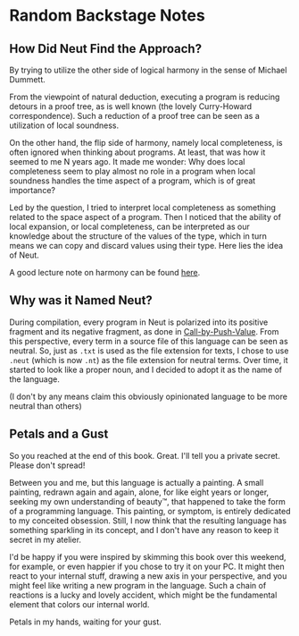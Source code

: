 # Random Backstage Notes

## How Did Neut Find the Approach?

By trying to utilize the other side of logical harmony in the sense of Michael Dummett.

From the viewpoint of natural deduction, executing a program is reducing detours in a proof tree, as is well known (the lovely Curry-Howard correspondence). Such a reduction of a proof tree can be seen as a utilization of local soundness.

On the other hand, the flip side of harmony, namely local completeness, is often ignored when thinking about programs. At least, that was how it seemed to me N years ago. It made me wonder: Why does local completeness seem to play almost no role in a program when local soundness handles the time aspect of a program, which is of great importance?

Led by the question, I tried to interpret local completeness as something related to the space aspect of a program. Then I noticed that the ability of local expansion, or local completeness, can be interpreted as our knowledge about the structure of the values of the type, which in turn means we can copy and discard values using their type. Here lies the idea of Neut.

A good lecture note on harmony can be found [here](https://www.cs.cmu.edu/~fp/courses/15317-f09/lectures/03-harmony.pdf).

## Why was it Named Neut?

During compilation, every program in Neut is polarized into its positive fragment and its negative fragment, as done in [Call-by-Push-Value](https://www.cs.bham.ac.uk/~pbl/papers/thesisqmwphd.pdf). From this perspective, every term in a source file of this language can be seen as neutral. So, just as `.txt` is used as the file extension for texts, I chose to use `.neut` (which is now `.nt`) as the file extension for neutral terms. Over time, it started to look like a proper noun, and I decided to adopt it as the name of the language.

(I don't by any means claim this obviously opinionated language to be more neutral than others)

## Petals and a Gust

So you reached at the end of this book. Great. I'll tell you a private secret. Please don't spread!

Between you and me, but this language is actually a painting. A small painting, redrawn again and again, alone, for like eight years or longer, seeking my own understanding of beauty™, that happened to take the form of a programming language. This painting, or symptom, is entirely dedicated to my conceited obsession. Still, I now think that the resulting language has something sparkling in its concept, and I don't have any reason to keep it secret in my atelier.

I'd be happy if you were inspired by skimming this book over this weekend, for example, or even happier if you chose to try it on your PC. It might then react to your internal stuff, drawing a new axis in your perspective, and you might feel like writing a new program in the language. Such a chain of reactions is a lucky and lovely accident, which might be the fundamental element that colors our internal world.

Petals in my hands, waiting for your gust.

